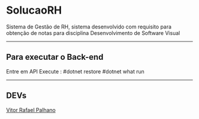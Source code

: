 # SolucaoRH

Sistema de Gestão de RH, sistema desenvolvido com requisito para obtenção de notas para disciplina Desenvolvimento de Software Visual
___
## Para executar o Back-end
Entre em API
Execute :
#dotnet restore
#dotnet what run
___

## DEVs
[Vitor Rafael Palhano](www.linkedin.com/in/vitor-palhano)